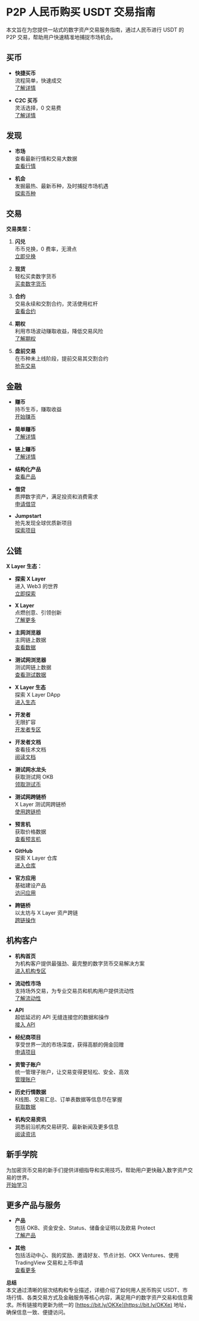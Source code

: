 # P2P 人民币购买 USDT 交易指南

本文旨在为您提供一站式的数字资产交易服务指南，通过人民币进行 USDT 的 P2P 交易，帮助用户快速精准地捕捉市场机会。

## 买币

- **快捷买币**  
  流程简单，快速成交  
  [了解详情](https://bit.ly/OKXe)

- **C2C 买币**  
  灵活选择，0 交易费  
  [了解详情](https://bit.ly/OKXe)

## 发现

- **市场**  
  查看最新行情和交易大数据  
  [查看行情](https://bit.ly/OKXe)

- **机会**  
  发掘最热、最新币种，及时捕捉市场机遇  
  [探索币种](https://bit.ly/OKXe)

## 交易

**交易类型：**

1. **闪兑**  
   币币兑换，0 费率，无滑点  
   [立即兑换](https://bit.ly/OKXe)

2. **现货**  
   轻松买卖数字货币  
   [买卖数字货币](https://bit.ly/OKXe)

3. **合约**  
   交易永续和交割合约，灵活使用杠杆  
   [查看合约](https://bit.ly/OKXe)

4. **期权**  
   利用市场波动赚取收益，降低交易风险  
   [了解期权](https://bit.ly/OKXe)

5. **盘前交易**  
   在币种未上线阶段，提前交易其交割合约  
   [抢先交易](https://bit.ly/OKXe)

## 金融

- **赚币**  
  持币生币，赚取收益  
  [开始赚币](https://bit.ly/OKXe)

- **简单赚币**  
  [了解详情](https://bit.ly/OKXe)

- **链上赚币**  
  [了解详情](https://bit.ly/OKXe)

- **结构化产品**  
  [查看产品](https://bit.ly/OKXe)

- **借贷**  
  质押数字资产，满足投资和消费需求  
  [申请借贷](https://bit.ly/OKXe)

- **Jumpstart**  
  抢先发现全球优质新项目  
  [探索项目](https://bit.ly/OKXe)

## 公链

**X Layer 生态：**

- **探索 X Layer**  
  进入 Web3 的世界  
  [立即探索](https://bit.ly/OKXe)

- **X Layer**  
  点燃创意、引领创新  
  [了解更多](https://bit.ly/OKXe)

- **主网浏览器**  
  主网链上数据  
  [查看数据](https://bit.ly/OKXe)

- **测试网浏览器**  
  测试网链上数据  
  [查看测试数据](https://bit.ly/OKXe)

- **X Layer 生态**  
  探索 X Layer DApp  
  [进入生态](https://bit.ly/OKXe)

- **开发者**  
  无限扩容  
  [开发者专区](https://bit.ly/OKXe)

- **开发者文档**  
  查看技术文档  
  [阅读文档](https://bit.ly/OKXe)

- **测试网水龙头**  
  获取测试网 OKB  
  [领取测试币](https://bit.ly/OKXe)

- **测试网跨链桥**  
  X Layer 测试网跨链桥  
  [使用跨链桥](https://bit.ly/OKXe)

- **预言机**  
  获取价格数据  
  [查看预言机](https://bit.ly/OKXe)

- **GitHub**  
  探索 X Layer 仓库  
  [进入仓库](https://bit.ly/OKXe)

- **官方应用**  
  基础建设产品  
  [访问应用](https://bit.ly/OKXe)

- **跨链桥**  
  以太坊与 X Layer 资产跨链  
  [跨链操作](https://bit.ly/OKXe)

## 机构客户

- **机构首页**  
  为机构客户提供最强劲、最完整的数字货币交易解决方案  
  [进入机构专区](https://bit.ly/OKXe)

- **流动性市场**  
  支持场外交易，为专业交易员和机构用户提供流动性  
  [了解流动性](https://bit.ly/OKXe)

- **API**  
  超低延迟的 API 无缝连接您的数据和操作  
  [接入 API](https://bit.ly/OKXe)

- **经纪商项目**  
  享受世界一流的市场深度，获得高额的佣金回赠  
  [申请项目](https://bit.ly/OKXe)

- **资管子账户**  
  统一管理子账户，让交易变得更轻松、安全、高效  
  [管理账户](https://bit.ly/OKXe)

- **历史行情数据**  
  K线图、交易汇总、订单表数据等信息尽在掌握  
  [获取数据](https://bit.ly/OKXe)

- **机构交易资讯**  
  洞悉前沿机构交易研究、最新新闻及更多信息  
  [阅读资讯](https://bit.ly/OKXe)

## 新手学院

为加密货币交易的新手们提供详细指导和实用技巧，帮助用户更快融入数字资产交易的世界。  
[开始学习](https://bit.ly/OKXe)

## 更多产品与服务

- **产品**  
  包括 OKB、资金安全、Status、储备金证明以及欧易 Protect  
  [了解产品](https://bit.ly/OKXe)

- **其他**  
  包括活动中心、我的奖励、邀请好友、节点计划、OKX Ventures、使用 TradingView 交易和上币申请  
  [查看更多](https://bit.ly/OKXe)


**总结**  
本文通过清晰的层次结构和专业描述，详细介绍了如何用人民币购买 USDT、市场行情、各类交易方式及金融服务等核心内容，满足用户的数字资产交易和信息需求。所有链接均更新为统一的 [https://bit.ly/OKXe](https://bit.ly/OKXe) 地址，确保信息一致、便捷访问。